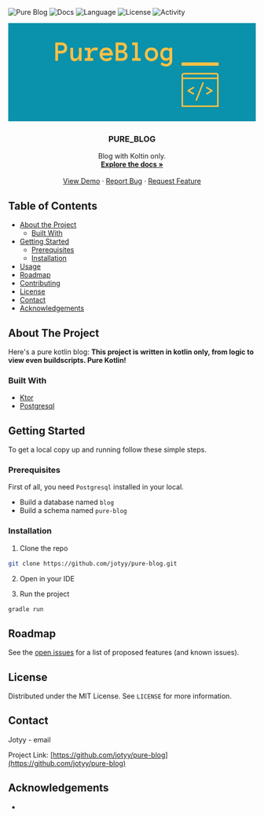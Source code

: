 ![Pure Blog](https://github.com/jotyy/pure-blog/workflows/Pure%20Blog/badge.svg)
![Docs](https://github.com/jotyy/pure-blog/workflows/Docs/badge.svg)
![Language](https://img.shields.io/badge/kotlin-100%25-blue)
![License](https://img.shields.io/badge/license-MIT-green)
![Activity](https://img.shields.io/github/last-commit/jotyy/pure-blog?color=orange&label=last-commit)

<p align="center">
  <a href="https://github.com/github_username/repo">
    <img src="images/logo.png" alt="Logo" height="200">
  </a>
  <h3 align="center">PURE_BLOG</h3>

  <p align="center">
    Blog with Koltin only.
    <br />
    <a href="https://jotyy.github.io/pure-blog"><strong>Explore the docs »</strong></a>
    <br />
    <br />
    <a href="https://github.com/jotyy/pure-blog">View Demo</a>
    ·
    <a href="https://github.com/jotyy/pure-blog/issues">Report Bug</a>
    ·
    <a href="https://github.com/jotyy/pure-blog/issues">Request Feature</a>
  </p>





## Table of Contents

* [About the Project](#about-the-project)
  * [Built With](#built-with)
* [Getting Started](#getting-started)
  * [Prerequisites](#prerequisites)
  * [Installation](#installation)
* [Usage](#usage)
* [Roadmap](#roadmap)
* [Contributing](#contributing)
* [License](#license)
* [Contact](#contact)
* [Acknowledgements](#acknowledgements)



## About The Project

Here's a pure kotlin blog:
**This project is written in kotlin only, from logic to view even buildscripts. Pure Kotlin!**


### Built With

* [Ktor]()
* [Postgresql]()



## Getting Started

To get a local copy up and running follow these simple steps.

### Prerequisites

First of all, you need `Postgresql` installed in your local.
* Build a database named `blog`
* Build a schema named `pure-blog`



### Installation

1. Clone the repo
```sh
git clone https://github.com/jotyy/pure-blog.git
```
2. Open in your IDE

3. Run the project

```sh
gradle run
```



## Roadmap

See the [open issues](https://github.com/github_username/repo/issues) for a list of proposed features (and known issues).



## License

Distributed under the MIT License. See `LICENSE` for more information.



## Contact

Jotyy - email

Project Link: [https://github.com/jotyy/pure-blog](https://github.com/jotyy/pure-blog)



## Acknowledgements
* []()
